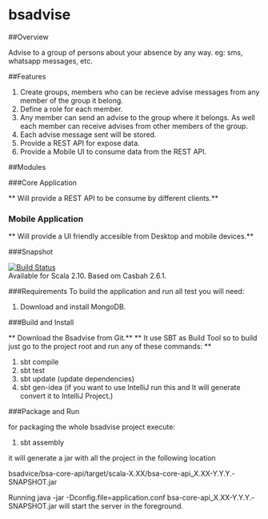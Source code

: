 bsadvise
========

##Overview

Advise to a group of persons about your absence by any way. eg: sms, whatsapp messages, etc.

##Features

1. Create groups, members who can be recieve advise messages from any member of the group it belong.
2. Define a role for each member.
3. Any member can send an advise to the group where it belongs. As well each member can receive advises from other members of the group.
4. Each advise message sent will be stored.
5. Provide a REST API for expose data.
6. Provide a Mobile UI to consume data from the REST API.

##Modules

###Core Application

** Will provide a REST API to be consume by different clients.**

### Mobile Application

** Will provide a UI friendly accesible from Desktop and mobile devices.**

###Snapshot

[![Build Status](https://travis-ci.org/caelwinner/bsadvise.png?branch=master)](https://travis-ci.org/caelwinner/bsadvise)  
Available for Scala 2.10. Based om Casbah 2.6.1.

###Requirements
To build the application and run all test you will need:
1. Download and install MongoDB.

###Build and Install

** Download the Bsadvise from Git.**
** It use SBT as Build Tool so to build just go to the project root and run any of these commands: **

1. sbt compile
2. sbt test
3. sbt update (update dependencies)
4. sbt gen-idea (if you want to use IntelliJ run this and It will generate convert it to IntelliJ Project.)

###Package and Run

for packaging the whole bsadvise project execute:

1. sbt assembly

it will generate a jar with all the project in the following location

bsadvice/bsa-core-api/target/scala-X.XX/bsa-core-api_X.XX-Y.Y.Y.-SNAPSHOT.jar

Running java -jar -Dconfig.file=application.conf bsa-core-api_X.XX-Y.Y.Y.-SNAPSHOT.jar will start the server in the foreground.






